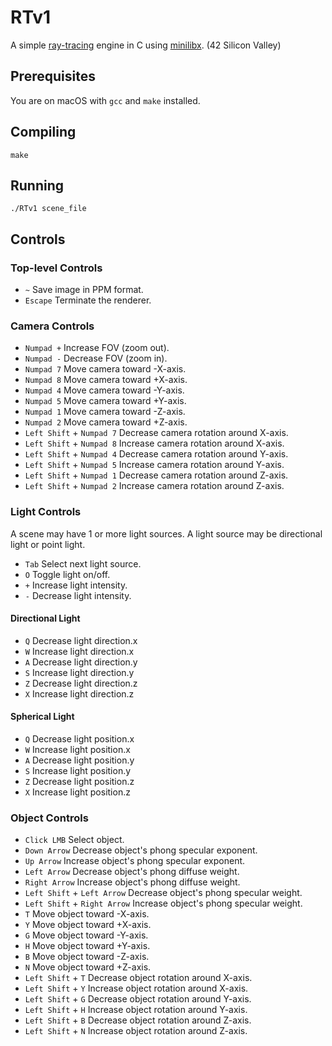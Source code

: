 # RTv1
A simple [ray-tracing](https://en.wikipedia.org/wiki/Ray_tracing_(graphics)) engine in C using [minilibx](https://github.com/qst0/ft_libgfx). (42 Silicon Valley)

## Prerequisites

You are on macOS with `gcc` and `make` installed.

## Compiling

```
make
```

## Running

```
./RTv1 scene_file
```

## Controls

### Top-level Controls

* `~` Save image in PPM format.
* `Escape` Terminate the renderer.

### Camera Controls
* `Numpad +` Increase FOV (zoom out).
* `Numpad -` Decrease FOV (zoom in).
* `Numpad 7` Move camera toward -X-axis.
* `Numpad 8` Move camera toward +X-axis.
* `Numpad 4` Move camera toward -Y-axis.
* `Numpad 5` Move camera toward +Y-axis.
* `Numpad 1` Move camera toward -Z-axis.
* `Numpad 2` Move camera toward +Z-axis.
* `Left Shift` + `Numpad 7` Decrease camera rotation around X-axis.
* `Left Shift` + `Numpad 8` Increase camera rotation around X-axis.
* `Left Shift` + `Numpad 4` Decrease camera rotation around Y-axis.
* `Left Shift` + `Numpad 5` Increase camera rotation around Y-axis.
* `Left Shift` + `Numpad 1` Decrease camera rotation around Z-axis.
* `Left Shift` + `Numpad 2` Increase camera rotation around Z-axis.

### Light Controls
A scene may have 1 or more light sources.  A light source may be directional light or point light.

* `Tab` Select next light source.
* `O` Toggle light on/off.
* `+` Increase light intensity.
* `-` Decrease light intensity.
#### Directional Light
* `Q` Decrease light direction.x
* `W` Increase light direction.x
* `A` Decrease light direction.y
* `S` Increase light direction.y
* `Z` Decrease light direction.z
* `X` Increase light direction.z

#### Spherical Light
* `Q` Decrease light position.x
* `W` Increase light position.x
* `A` Decrease light position.y
* `S` Increase light position.y
* `Z` Decrease light position.z
* `X` Increase light position.z

### Object Controls
* `Click LMB` Select object.
* `Down Arrow` Decrease object's phong specular exponent.
* `Up Arrow` Increase object's phong specular exponent.
* `Left Arrow` Decrease object's phong diffuse weight.
* `Right Arrow` Increase object's phong diffuse weight.
* `Left Shift` + `Left Arrow` Decrease object's phong specular weight.
* `Left Shift` + `Right Arrow` Increase object's phong specular weight.
* `T` Move object toward -X-axis.
* `Y` Move object toward +X-axis.
* `G` Move object toward -Y-axis.
* `H` Move object toward +Y-axis.
* `B` Move object toward -Z-axis.
* `N` Move object toward +Z-axis.
* `Left Shift` + `T` Decrease object rotation around X-axis.
* `Left Shift` + `Y` Increase object rotation around X-axis.
* `Left Shift` + `G` Decrease object rotation around Y-axis.
* `Left Shift` + `H` Increase object rotation around Y-axis.
* `Left Shift` + `B` Decrease object rotation around Z-axis.
* `Left Shift` + `N` Increase object rotation around Z-axis.
